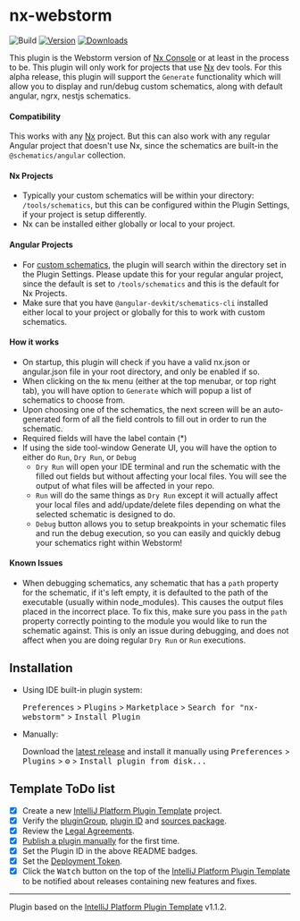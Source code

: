 # nx-webstorm

![Build](https://github.com/etkachev/nx-webstorm/workflows/Build/badge.svg)
[![Version](https://img.shields.io/jetbrains/plugin/v/com.github.etkachev.nxwebstorm.svg)](https://plugins.jetbrains.com/plugin/15000-nx-webstorm)
[![Downloads](https://img.shields.io/jetbrains/plugin/d/com.github.etkachev.nxwebstorm.svg)](https://plugins.jetbrains.com/plugin/15000-nx-webstorm)

<!-- Plugin description -->

This plugin is the Webstorm version
of [Nx Console](https://marketplace.visualstudio.com/items?itemName=nrwl.angular-console) or at least in the process to
be. This plugin will only work for projects that use [Nx](http://nx.dev/) dev tools. For this alpha release, this plugin
will support the `Generate` functionality which will allow you to display and run/debug custom schematics, along with
default angular, ngrx, nestjs schematics.

#### Compatibility

This works with any [Nx](http://nx.dev/) project. But this can also work with any regular Angular project that doesn't
use Nx, since the schematics are built-in the `@schematics/angular` collection.

#### Nx Projects

- Typically your custom schematics will be within your directory: `/tools/schematics`, but this can be configured within
  the Plugin Settings, if your project is setup differently.
- Nx can be installed either globally or local to your project.

#### Angular Projects

- For [custom schematics](https://angular.io/guide/schematics-authoring), the plugin will search within the directory
  set in the Plugin Settings. Please update this for your regular angular project, since the default is set
  to `/tools/schematics` and this is the default for Nx Projects.
- Make sure that you have `@angular-devkit/schematics-cli` installed either local to your project or globally for this
  to work with custom schematics.

#### How it works

- On startup, this plugin will check if you have a valid nx.json or angular.json file in your root directory, and only
  be enabled if so.
- When clicking on the `Nx` menu (either at the top menubar, or top right tab), you will have option to `Generate` which
  will popup a list of schematics to choose from.
- Upon choosing one of the schematics, the next screen will be an auto-generated form of all the field controls to fill
  out in order to run the schematic.
- Required fields will have the label contain (*)
- If using the side tool-window Generate UI, you will have the option to either do `Run`, `Dry Run`, or `Debug`
    - `Dry Run` will open your IDE terminal and run the schematic with the filled out fields but without affecting your
      local files. You will see the output of what files will be affected in your repo.
    - `Run` will do the same things as `Dry Run` except it will actually affect your local files and add/update/delete
      files depending on what the selected schematic is designed to do.
    - `Debug` button allows you to setup breakpoints in your schematic files and run the debug execution, so you can
      easily and quickly debug your schematics right within Webstorm!

#### Known Issues

- When debugging schematics, any schematic that has a `path` property for the schematic, if it's left empty, it is
  defaulted to the path of the executable (usually within node_modules). This causes the output files placed in the
  incorrect place. To fix this, make sure you pass in the `path` property correctly pointing to the module you would
  like to run the schematic against. This is only an issue during debugging, and does not affect when you are doing
  regular `Dry Run` or `Run` executions.

<!-- Plugin description end -->

## Installation

- Using IDE built-in plugin system:

  <kbd>Preferences</kbd> > <kbd>Plugins</kbd> > <kbd>Marketplace</kbd> > <kbd>Search for "nx-webstorm"</kbd> >
  <kbd>Install Plugin</kbd>

- Manually:

  Download the [latest release](https://github.com/etkachev/nx-webstorm/releases/latest) and install it manually using
  <kbd>Preferences</kbd> > <kbd>Plugins</kbd> > <kbd>⚙️</kbd> > <kbd>Install plugin from disk...</kbd>

## Template ToDo list

- [x] Create a new [IntelliJ Platform Plugin Template][template] project.
- [x] Verify the [pluginGroup](/gradle.properties), [plugin ID](/src/main/resources/META-INF/plugin.xml)
  and [sources package](/src/main/kotlin).
- [x] Review the [Legal Agreements](https://plugins.jetbrains.com/docs/marketplace/legal-agreements.html).
- [x] [Publish a plugin manually](https://www.jetbrains.org/intellij/sdk/docs/basics/getting_started/publishing_plugin.html)
  for the first time.
- [x] Set the Plugin ID in the above README badges.
- [x] Set the [Deployment Token](https://plugins.jetbrains.com/docs/marketplace/plugin-upload.html).
- [x] Click the <kbd>Watch</kbd> button on the top of the [IntelliJ Platform Plugin Template][template] to be notified
  about releases containing new features and fixes.

---
Plugin based on the [IntelliJ Platform Plugin Template][template] v1.1.2.

[template]: https://github.com/JetBrains/intellij-platform-plugin-template
